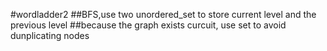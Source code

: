 #wordladder2
##BFS,use two unordered_set to store current level and the previous level
##because the graph exists curcuit, use set to avoid dunplicating nodes
#
